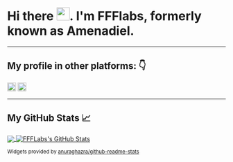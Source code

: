 # Hi there <img src="https://raw.githubusercontent.com/MartinHeinz/MartinHeinz/master/wave.gif" width="30px">. I'm FFFlabs, formerly known as Amenadiel.

---

## My profile in other platforms: 👇

[<img src='https://cdn.jsdelivr.net/npm/simple-icons@3.0.1/icons/linkedin.svg' alt='linkedin' height='20'>](https://www.linkedin.com/in/felipefigueroa/) [<img src='https://cdn.jsdelivr.net/npm/simple-icons@3.0.1/icons/twitter.svg' alt='twitter' height='20'>](https://twitter.com/@ffflabs) 

---

## My GitHub Stats 📈

<a href="https://github.com/ffflabs/ffflabs">
  <img align="center" src="https://github-readme-stats.vercel.app/api/top-langs/?username=ffflabs&theme=vue&cache_seconds=1800" />
</a>
<a href="https://github.com/ffflabs/ffflabs">
  <img align="center" src="https://github-readme-stats.vercel.app/api?username=ffflabs&hide=stars&show_icons=true&line_height=27&count_private=true&theme=vue" alt="FFFLabs's GitHub Stats" />
</a>

<small>Widgets provided by  <a href="https://github.com/anuraghazra/github-readme-stats">anuraghazra/github-readme-stats</a></small>

<!--
Here are some ideas to get you started:

- 🔭 I’m currently working on ...
- 🌱 I’m currently learning ...
- 👯 I’m looking to collaborate on ...
- 🤔 I’m looking for help with ...
- 💬 Ask me about ...
- 📫 How to reach me: ...
- 😄 Pronouns: ...
- ⚡ Fun fact: ...
-->
